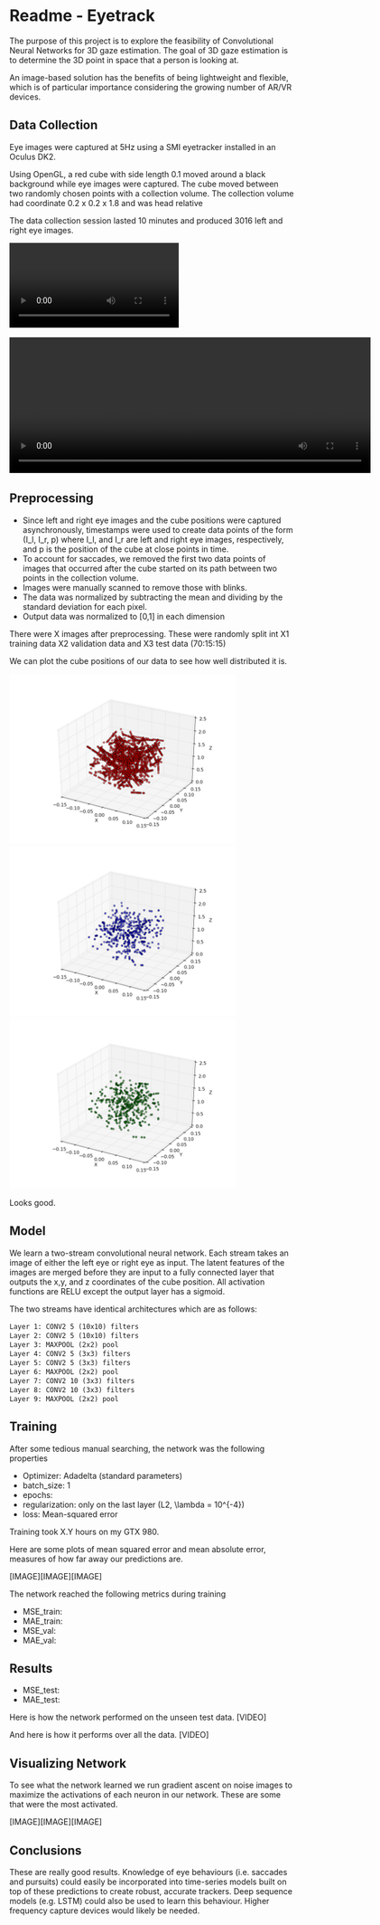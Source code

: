 # Readme - Eyetrack

The purpose of this project is to explore the feasibility of Convolutional Neural Networks for 3D gaze estimation. The goal of 3D gaze estimation is to determine the 3D point in space that a person is looking at. 

An image-based solution has the benefits of being lightweight and flexible, which is of particular importance considering the growing number of AR/VR devices.

## Data Collection
Eye images were captured at 5Hz using a SMI eyetracker installed in an Oculus DK2.  

Using OpenGL, a red cube with side length 0.1 moved around a black background while eye images were captured.  The cube moved between two randomly chosen points with a collection volume.  The collection volume had coordinate 0.2 x 0.2 x 1.8 and was head relative

The data collection session lasted 10 minutes and produced 3016 left and right eye images.

[eyevideo]: https://github.com/robbierolin/eyetrack3d/blob/master/res/eyevideo.mp4 "Training Images"
![Data collection eye video][eyevideo]


<video width="640" height="240" controls> 
  <source src="res/eyevideo.mp4" type="video/mp4">
  Browser not supporting video.
</video>


## Preprocessing
* Since left and right eye images and the cube positions were captured asynchronously, timestamps were used to create data points of the form (I_l, I_r, p) where I_l, and I_r are left and right eye images, respectively, and p is the position of the cube at close points in time.
* To account for saccades, we removed the first two data points of images that occurred after the cube started on its path between two points in the collection volume. 
* Images were manually scanned to remove those with blinks.
* The data was normalized by subtracting the mean and dividing by the standard deviation for each pixel.
* Output data was normalized to [0,1] in each dimension

There were X images after preprocessing.  These were randomly split int X1 training data X2 validation data and X3 test data (70:15:15)

We can plot the cube positions of our data to see how well distributed it is.

<img src="/res/train.png" width="400" alt="Training Data Distribution"><img src="/res/val.png" width="400" alt="Validation Data Distribution"><img src="/res/test.png" width="400" alt="Test Data Distribution">

Looks good.

## Model
We learn a two-stream convolutional neural network. Each stream takes an image of either the left eye or right eye as input. The latent features of the images are merged before they are input to a fully connected layer that outputs the x,y, and z coordinates of the cube position. All activation functions are RELU except the output layer has a sigmoid.

The two streams have identical architectures which are as follows:

    Layer 1: CONV2 5 (10x10) filters
    Layer 2: CONV2 5 (10x10) filters
    Layer 3: MAXPOOL (2x2) pool
    Layer 4: CONV2 5 (3x3) filters
    Layer 5: CONV2 5 (3x3) filters
    Layer 6: MAXPOOL (2x2) pool
    Layer 7: CONV2 10 (3x3) filters
    Layer 8: CONV2 10 (3x3) filters
    Layer 9: MAXPOOL (2x2) pool


## Training 
After some tedious manual searching, the network was the following properties
* Optimizer: Adadelta (standard parameters)
* batch_size: 1
* epochs: 
* regularization: only on the last layer (L2, \lambda = 10^{-4})
* loss: Mean-squared error

Training took X.Y hours on my GTX 980.

Here are some plots of mean squared error and mean absolute error, measures of how far away our predictions are.

[IMAGE][IMAGE][IMAGE]

The network reached the following metrics during training
* MSE_train: 
* MAE_train:
* MSE_val:
* MAE_val:

## Results
* MSE_test:
* MAE_test:

Here is how the network performed on the unseen test data. 
[VIDEO]

And here is how it performs over all the data.
[VIDEO]

## Visualizing Network

To see what the network learned we run gradient ascent on noise images to maximize the activations of each neuron in our network. These are some that were the most activated.

[IMAGE][IMAGE][IMAGE]

## Conclusions

These are really good results.  Knowledge of eye behaviours (i.e. saccades and pursuits) could easily be incorporated into time-series models built on top of these predictions to create robust, accurate trackers. Deep sequence models (e.g. LSTM) could also be used to learn this behaviour. Higher frequency capture devices would likely be needed. 
